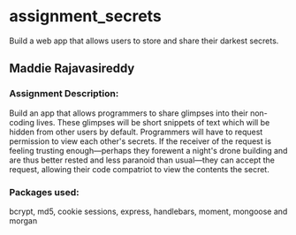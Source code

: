 # assignment_secrets
Build a web app that allows users to store and share their darkest secrets.

## Maddie Rajavasireddy

### Assignment Description:    
Build an app that allows programmers to share glimpses into their non-coding lives. These glimpses will be short snippets of text which will be hidden from other users by default. Programmers will have to request permission to view each other's secrets. If the receiver of the request is feeling trusting enough—perhaps they forewent a night's drone building and are thus better rested and less paranoid than usual—they can accept the request, allowing their code compatriot to view the contents the secret.

### Packages used:    
bcrypt, md5, cookie sessions, express, handlebars, moment, mongoose and morgan